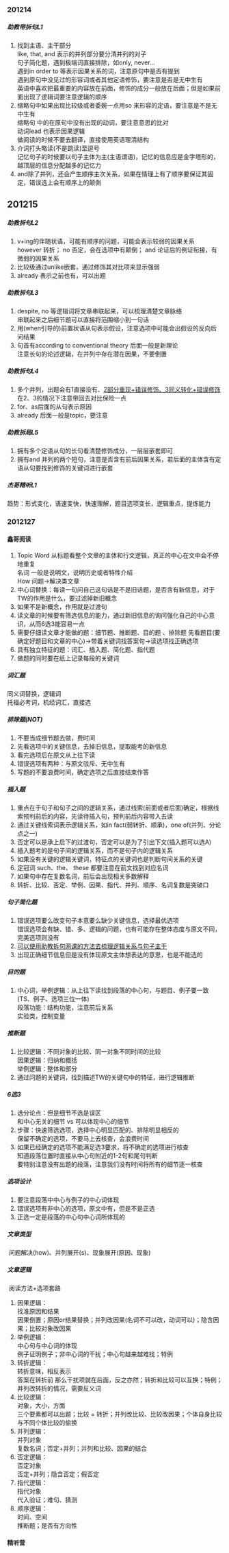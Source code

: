 ### 201214

##### 助教带拆句L1

1. 找到主语、主干部分  
   like, that, and 表示的并列部分要分清并列的对子   
   句子简化题，遇到极端词直接排除，如only, never...  
   ​			遇到in order to 等表示因果关系的词，注意原句中是否有提到  
   ​			遇到原句中没见过的形容词或者其他定语修饰，要注意是否是无中生有  
   英语中喜欢把最重要的内容放在前面，修饰的成分一般放在后面；但是如果前面出现了逻辑词要注意逻辑的顺序
2. 缩略句中如果出现比较级或者委婉一点用so 来形容的定语，要注意是不是无中生有  
   缩略句 中的在原句中没有出现的动词，要注意意思的比对  
   动词lead 也表示因果逻辑  
   做阅读的时候不要去翻译，直接使用英语理清结构  
3. 介词打头略读(不是跳读)至逗号  
   记忆句子的时候要以句子主体为主(主语谓语)，记忆的信息应是金字塔形的，越顶层的信息分配越多的记忆力
4. and除了并列，还会产生顺序主次关系，如果在情理上有了顺序要保证其固定，错误选上会有顺序上的颠倒

## 201215

##### 助教拆句L2

1. v+ing的伴随状语，可能有顺序的问题，可能会表示较弱的因果关系  
   however 转折； no 否定，会在选项中有颠倒； and 论证后的例证衔接，有微弱的因果关系
2. 比较级通过unlike嵌套，通过修饰其对比项来显示强弱
3. already 表示之前也有，可以出题

##### 助教拆句L3

1. despite, no 等逻辑词将文章串联起来，可以梳理清楚文章脉络  
   串联起来之后细节题可以直接将范围缩小到一句话
2. 用(when引导的)前置状语从句表示假设，注意选项中可能会出假设的反向后问结果
3. 句首有according to conventional theory 后面一般是新理论  
   注意长句的论述逻辑，在并列中存在潜在因果，不要倒置

##### 助教拆句L4

1. 多个并列，出题会有1直接没有、<u>2部分重现+错误修饰、3同义转化+错误修饰</u>在2、3的情况下注意带回去对比保险一点
2. for、as后面的从句表示原因
3. already 后面一般是topic，要注意

##### 助教拆局L5

1. 拥有多个定语从句的长句看清楚修饰成分，一层层嵌套即可
2. 拥有and 并列的两个短句，注意是否含有前后因果关系，若后面的主体含有定语从句要找到修饰的关键词进行嵌套

##### 杰哥精听L1

趋势：形式变化，语速变快，快速理解，题目选项变长，逻辑重点，提炼能力

### 2012127

#### 鑫哥阅读 

1. Topic Word 从标题看整个文章的主体和行文逻辑，真正的中心在文中会不停地重复  
   名词 一般是说明文，说明历史或者特性介绍  
   How 问题→解决类文章
2. 中心词替换：每读一句问自己这句话是不是旧话题，是否含有新信息，对于TW的作用是什么，要过滤掉新旧概念
3. 如果不是新概念，作用就是过渡句
4. 读文章的时候要有筛选信息的能力，通过新旧信息的询问强化自己的中心意识，从而6选3能容易一点
5. 需要仔细读文章才能做的题：细节题、推断题、目的题 、排除题 
   先看题目(要确定好题目和文章的中心)→带着关键词找答案句→读选项找正确选项
6. 具有独立特征的题：词汇、插入题、简化题、指代题
7. 做题的同时要在纸上记录每段的关键词

##### 词汇题

同义词替换，逻辑词  
托福必考词，机经词汇，直接选

##### 排除题(NOT)

1. 不要当成细节题去做，费时间
2. 先看选项中的关键信息，去掉旧信息，提取能考的新信息
3. 看完选项后在原文从上往下读
4. 错误选项有两种：与原文驳斥、无中生有
5. 写题的不要浪费时间，确定选项之后直接结束作答

##### 插入题

1. 重点在于句子和句子之间的逻辑关系，通过线索(前面或者后面)确定，根据线索预判前后的内容，先读待插入句，预判前后内容带入去读
2. 通过关键线索词表示逻辑关系，如in fact(弱转折、顺承)，one of(并列、分论点之一)
3. 否定可以是承上启下的过渡句，否定可以是为了引出下文(插入题可以选A)
4. 插入题考的是句子间的逻辑关系，而不是句子内的逻辑关系
5. 如果没有关键的逻辑关键词，特征点的关键词也是判断句间关系的关键
6. 定冠词 such、the、 these 都要注意在前文找到对应名词
7. 如果句中存在复数名词，前后会出现相关多数解释
8. 转折、比较、否定、举例、因果、指代、并列、顺序、名词复数是突破口

##### 句子简化题

1. 错误选项要么改变句子本意要么缺少关键信息，选择最优选项  
   错误选项会有缺、错、多、逻辑的问题，也有可能存在整体态度与原文不同，完美选项则没有
2. <u>可以使用助教拆句网课的方法去梳理逻辑关系与句子主干</u>
3. 出现正确细节信息但是没有体现原文主体想表达的意思，也是不能选的

##### 目的题

1. 中心词，举例逻辑：从上往下读找到段落的中心句，与题目、例子要一致(TS、例子、选项三位一体)  
   段落功能：结构功能，注意前后关系  
   实验类，控制变量

##### 推断题

1. 比较逻辑：不同对象的比较、同一对象不同时间的比较  
   因果逻辑：归纳和概括  
   举例逻辑：整体和部分
2. 通过问题的关键词，找到描述TW的关键句中的特征，进行逻辑推断


##### 6选3

1. 选分论点：但是细节不选是误区  
   和中心无关的细节  vs 可以体现中心的细节  
2. 步骤：快速筛选选项，选择中心明显匹配的、排除明显相反的  
   ​            保留不确定的选项，不要马上去核查，会浪费时间
3. 如果已经确定的选项不能满足选3要求，将不确定的选项进行核查  
   知道段落位置时直接从中心句附近的1-2句和尾句判断  
   要特别注意没有出题的段落，注意我们没有时间将所有的细节逐一核查

##### 选项设计

1. 要注意段落中中心与例子的中心词体现
2. 错误选项有非中心的选项，原文中有，但是不是正选
3. 正选一定是段落的中心句中心词所体现的

##### 文章类型

​	问题解决(how)、并列展开(s)、现象展开(原因、现象)

##### 文章逻辑

​	阅读方法+选项套路

1. 因果逻辑：  
   找准原因和结果  
   因果倒置；原因or结果替换；并列改因果(名词不可以改，动词可以)；隐含因果；比较对象改因果
2. 举例逻辑：  
   中心句与中心词的体现  
   例子证明例子；非中心词的干扰；中心句越来越难找；特例
3. 转折逻辑：  
   转折意味，相反表示  
   答案在转折前 那么干扰项就在后面，反之亦然；转折和比较可以互换；特例；并列改转折的情况，需要反义词
4. 比较逻辑：  
   对象，大小，方面  
   三个要素都可以出题；比较 = 转折；并列改比较、比较改因果；个体自身比较与不同个体比较的偷换
5. 并列逻辑：  
   并列对象  
   复数名词；否定+并列；并列和比较、因果的结合
6. 否定逻辑：  
   否定对象  
   否定+并列；隐含否定；假否定
7. 指代逻辑：  
   指代对象  
   代入验证；难句、猜测
8. 顺序逻辑：  
   时间、空间  
   推断题；是否有方向性

#### 精听营




